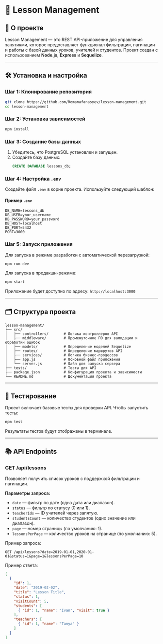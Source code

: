 # 📘 Lesson Management

## 🚀 О проекте
Lesson Management — это REST API-приложение для управления занятиями, которое предоставляет функционал фильтрации, пагинации и работы с базой данных уроков, учителей и студентов. Проект создан с использованием **Node.js**, **Express** и **Sequelize**.

---

## 🛠 Установка и настройка

### Шаг 1: Клонирование репозитория
```bash
git clone https://github.com/Romanafanasyev/lesson-management.git
cd lesson-management
```

### Шаг 2: Установка зависимостей
```bash
npm install
```

### Шаг 3: Создание базы данных
1. Убедитесь, что PostgreSQL установлен и запущен.
2. Создайте базу данных:
   ```sql
   CREATE DATABASE lessons_db;
   ```

### Шаг 4: Настройка `.env`
Создайте файл `.env` в корне проекта. Используйте следующий шаблон:

#### Пример `.env`
```plaintext
DB_NAME=lessons_db
DB_USER=your_username
DB_PASSWORD=your_password
DB_HOST=localhost
DB_PORT=5432
PORT=3000
```

### Шаг 5: Запуск приложения

Для запуска в режиме разработки с автоматической перезагрузкой:
```bash
npm run dev
```

Для запуска в продакшн-режиме:
```bash
npm start
```

Приложение будет доступно по адресу: `http://localhost:3000`

---

## 🗂 Структура проекта
```
lesson-management/
├── src/
│   ├── controllers/       # Логика контроллеров API
│   ├── middleware/        # Промежуточное ПО для валидации и обработки ошибок
│   ├── models/            # Определение моделей Sequelize
│   ├── routes/            # Определение маршрутов API
│   ├── services/          # Логика бизнес-процессов
│   ├── app.js             # Основной файл приложения
│   └── server.js          # Файл для запуска сервера
├── tests/                 # Тесты для API
├── package.json           # Конфигурация проекта и зависимости
└── README.md              # Документация проекта
```

---

## 🧪 Тестирование
Проект включает базовые тесты для проверки API. Чтобы запустить тесты:
```bash
npm test
```
Результаты тестов будут отображены в терминале.

---

## 📚 API Endpoints

### GET /api/lessons
Позволяет получить список уроков с поддержкой фильтрации и пагинации.

**Параметры запроса:**
- `date` — фильтр по дате (одна дата или диапазон).
- `status` — фильтр по статусу (0 или 1).
- `teacherIds` — ID учителей через запятую.
- `studentsCount` — количество студентов (одно значение или диапазон).
- `page` — номер страницы (по умолчанию: 1).
- `lessonsPerPage` — количество уроков на странице (по умолчанию: 5).

Пример запроса:
```http
GET /api/lessons?date=2019-01-01,2020-01-01&status=1&page=1&lessonsPerPage=10
```

Пример ответа:
```json
[
  {
    "id": 1,
    "date": "2019-02-02",
    "title": "Lesson Title",
    "status": 1,
    "visitCount": 5,
    "students": [
      { "id": 1, "name": "Ivan", "visit": true }
    ],
    "teachers": [
      { "id": 1, "name": "Tanya" }
    ]
  }
]
```
